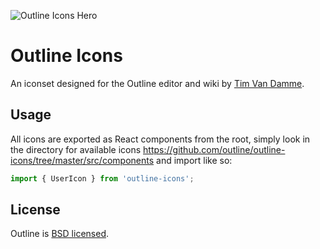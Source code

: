 ![Outline Icons Hero](/src/outline-icons-hero.png)

# Outline Icons

An iconset designed for the Outline editor and wiki by [Tim Van Damme](https://twitter.com/maxvoltar).

## Usage

All icons are exported as React components from the root, simply look in the directory for available icons https://github.com/outline/outline-icons/tree/master/src/components and import like so:

```javascript
import { UserIcon } from 'outline-icons';
```

## License

Outline is [BSD licensed](/blob/master/LICENSE).
